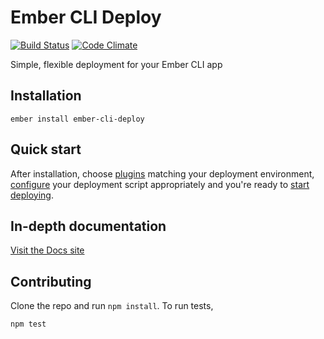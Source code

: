 # Ember CLI Deploy
[![Build Status](https://travis-ci.org/ember-cli-deploy/ember-cli-deploy.svg?branch=master)](https://travis-ci.org/ember-cli-deploy/ember-cli-deploy) [![Code Climate](https://codeclimate.com/github/ember-cli-deploy/ember-cli-deploy/badges/gpa.svg)](https://codeclimate.com/github/ember-cli-deploy/ember-cli-deploy)

Simple, flexible deployment for your Ember CLI app

## Installation

```
ember install ember-cli-deploy
```
## Quick start

After installation, choose [plugins](http://ember-cli-deploy.com/plugins/) matching your deployment environment, [configure](http://ember-cli-deploy.com/docs/v1.0.x/configuration/) your deployment script appropriately and you're ready to [start deploying](http://ember-cli-deploy.com/docs/v1.0.x/usage/).

## In-depth documentation

[Visit the Docs site](http://ember-cli-deploy.com/docs/v1.0.x/)

## Contributing

Clone the repo and run `npm install`. To run tests,

    npm test
